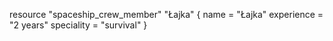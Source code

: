 resource "spaceship_crew_member" "Łajka" {
  name = "Łajka"
  experience = "2 years"
  speciality = "survival"
  }